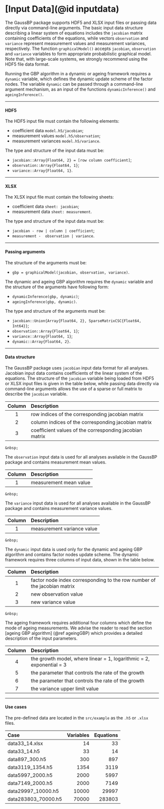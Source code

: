 # [Input Data](@id inputdata)

The GaussBP package supports HDF5 and XLSX input files or passing data directly via command-line arguments. The basic input data structure describing a linear system of equations includes the `jacobian` matrix containing coefficients of the equations, while vectors `observation` and `variance` represent measurement values and measurement variances, respectively. The function `graphicalModel()` accepts `jacobian`, `observation` and `variance` variables to form appropriate probabilistic graphical model. Note that, with large-scale systems, we strongly recommend using the HDF5 file data format.

Running the GBP algorithm in a dynamic or ageing framework requires a `dynamic` variable, which defines the dynamic update scheme of the factor nodes. The variable `dynamic` can be passed through a command-line argument mechanism, as an input of the functions `dynamicInference()` and `ageingInference()`.

---

#### HDF5
The HDF5 input file must contain the following elements:
- coefficient data `model.h5/jacobian`;
- measurement values `model.h5/observation`;
- measurement variances `model.h5/variance`.

The type and structure of the input data must be:
- `jacobian::Array{Float64, 2} = [row column coefficient]`;
- `observation::Array{Float64, 1}`;
- `variance::Array{Float64, 1}`.

---

#### XLSX
The XLSX input file must contain the following sheets:
- coefficient data `sheet: jacobian`;
- measurement data `sheet: measurement`.

The type and structure of the input data must be:
- `jacobian - row | column | coefficient`;
- `measurement -  observation | variance`.

---

#### Passing arguments
The structure of the arguments must be:
- `gbp = graphicalModel(jacobian, observation, variance)`.

The dynamic and ageing GBP algorithm requires the `dynamic` variable and the structure of the arguments have following form:
- `dynamicInference(gbp, dynamic)`;
- `ageingInference(gbp, dynamic)`.

The type and structure of the arguments must be:
  - `jacobian::Union{Array{Float64, 2}, SparseMatrixCSC{Float64, Int64}}`;
  - `observation::Array{Float64, 1}`;
  - `variance::Array{Float64, 1}`;
  - `dynamic::Array{Float64, 2}`.
---

#### Data structure
The GaussBP package uses `jacobian` input data format for all analyses. Jacobian input data contains coefficients of the linear system of the equations. The structure of the `jacobian` variable being loaded from HDF5 or XLSX input files is given in the table below, while passing data directly via command-line arguments allows the use of a sparse or full matrix to describe the `jacobian` variable.

| Column   | Description                                               |
|:--------:|:----------------------------------------------------------|
| 1        | row indices of the corresponding jacobian matrix          |
| 2        | column indices of the corresponding jacobian matrix       |
| 3        | coefficient values of the corresponding jacobian matrix   |

```@raw html
&nbsp;
```
The `observation` input data is used for all analyses available in the GaussBP package and contains measurement mean values.

| Column   | Description                                               |
|:--------:|:----------------------------------------------------------|
| 1        | measurement mean value                                    |

```@raw html
&nbsp;
```
The `variance` input data is used for all analyses available in the GaussBP package and contains measurement variance values.

| Column   | Description                                               |
|:--------:|:----------------------------------------------------------|
| 1        | measurement variance value                                |

```@raw html
&nbsp;
```

The `dynamic` input data is used only for the dynamic and ageing GBP algorithm and contains factor nodes update scheme. The dynamic framework requires three columns of input data, shown in the table below.

| Column   | Description                                                                            |
|:--------:|:---------------------------------------------------------------------------------------|
| 1        | factor node index corresponding to the row number of the jacobian matrix               |
| 2        | new observation value                                                                  |
| 3        | new variance value                                                                     |

```@raw html
&nbsp;
```

The ageing framework requires additional four columns which define the mode of ageing measurements. We advise the reader to read the section [ageing GBP algorithm] (@ref ageingGBP) which provides a detailed description of the input parameters.

| Column   | Description                                                                            |
|:--------:|:---------------------------------------------------------------------------------------|
| 4        | the growth model, where linear = 1, logarithmic = 2, exponential = 3                   |
| 5        | the parameter that controls the rate of the growth                                     |
| 6        | the parameter that controls the rate of the growth                                     |
| 7        | the variance upper limit value                                                         |

---


#### Use cases
The pre-defined data are located in the `src/example` as the `.h5` or `.xlsx` files.

| Case                        | Variables     | Equations |
|:----------------------------|--------------:|----------:|
| data33_14.xlsx              | 14            | 33        |
| data33_14.h5                | 33            | 14        |
| data897_300.h5              | 300           | 897       |
| data3119_1354.h5            | 1354          | 3119      |
| data5997_2000.h5            | 2000          | 5997      |
| data7149_2000.h5            | 2000          | 7149      |
| data29997_10000.h5          | 10000         | 29997     |
| data283803_70000.h5         | 70000         | 283803    |